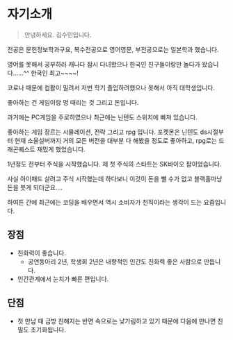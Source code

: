 # 자기소개

> 안녕하세요. 김수민입니다.

전공은 문헌정보학과구요, 복수전공으로 영어영문, 부전공으로는 일본학과 했습니다.

영어를 못해서 공부하러 캐나다 잠시 다녀왔으나 한국인 친구들이랑만 놀다가 왔습니다......^^ 한국인 최고~~~~!

코로나 때문에 컴활이 밀려서 저번 학기 졸업하려했으나 못해서 아직 대학생입니다.

좋아하는 건 게임이랑 멍 때리는 것 그리고 돈입니다. 

과거에는 PC게임을 주로하였으나 최근에는 닌텐도 스위치에 빠져 있습니다.

좋아하는 게임 장르는 시뮬레이션, 전략 그리고 rpg 입니다. 포켓몬은 닌텐도 ds시절부터 현재 소울실버까지 거의 모든 버전을 대부분 다 해봤을 정도로 좋아하고, rpg로는 드래곤퀘스트 재밌게 했었습니다. 

1년정도 전부터 주식을 시작했습니다. 제 첫 주식의 스타트는 SK바이오 팜이었습니다. 

사실 아이패드 살려고 주식 시작했는데 하다보니 이것이 돈을 뺄 수가 없고 블랙홀마냥 돈을 붓게 되더군요....

하여튼 간에 최근에는 코딩을 배우면서 역시 소비자가 천직이라는 생각이 드는 요즘입니다.



## 장점

* 친화력이 좋습니다.
  * 공연동아리 2년, 학생회 2년은 내향적인 인간도 친화력 좋은 사람으로 만듭니다. 
* 인간관계에서 눈치가 빠른 편입니다.



## 단점

* 첫 만남 때 금방 친해지는 반면 속으로는 낯가림하고 있기 때문에 다음에 만나면 친밀도 초기화됩니다. 